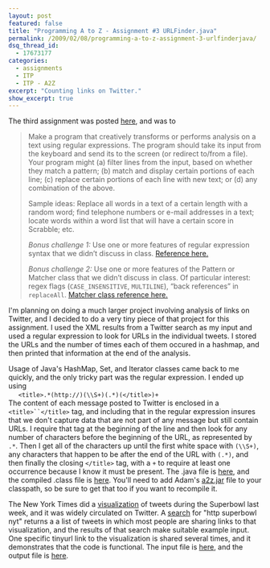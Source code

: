```yaml
---
layout: post
featured: false
title: "Programming A to Z - Assignment #3 URLFinder.java"
permalink: /2009/02/08/programming-a-to-z-assignment-3-urlfinderjava/
dsq_thread_id:
  - 17673177
categories:
  - assignments
  - ITP
  - ITP - A2Z
excerpt: "Counting links on Twitter."
show_excerpt: true
---
```

The third assignment was posted [here][1], and was to

> Make a program that creatively transforms or performs analysis on a text using regular expressions. The program should take its input from the keyboard and send its to the screen (or redirect to/from a file). Your program might (a) filter lines from the input, based on whether they match a pattern; (b) match and display certain portions of each line; (c) replace certain portions of each line with new text; or (d) any combination of the above.
> 
> Sample ideas: Replace all words in a text of a certain length with a random word; find telephone numbers or e-mail addresses in a text; locate words within a word list that will have a certain score in Scrabble; etc.
> 
> *Bonus challenge 1:* Use one or more features of regular expression syntax that we didn’t discuss in class. [Reference here.][2]
> 
> *Bonus challenge 2:* Use one or more features of the Pattern or Matcher class that we didn’t discuss in class. Of particular interest: regex flags (`CASE_INSENSITIVE`, `MULTILINE`), “back references” in `replaceAll`. [Matcher class reference here.][3]

I'm planning on doing a much larger project involving analysis of links on Twitter, and I decided to do a very tiny piece of that project for this assignment. I used the XML results from a Twitter search as my input and used a regular expression to look for URLs in the individual tweets. I stored the URLs and the number of times each of them occured in a hashmap, and then printed that information at the end of the analysis.

Usage of Java's HashMap, Set, and Iterator classes came back to me quickly, and the only tricky part was the regular expression. I ended up using  
&nbsp;&nbsp;&nbsp;&nbsp;&nbsp;`<title>.*(http://)(\\S+)(.*)(</title>)+`  
The content of each message posted to Twitter is enclosed in a `<title>``</title>` tag, and including that in the regular expression insures that we don't capture data that are not part of any message but still contain URLs. I require that tag at the beginning of the line and then look for any number of characters before the beginning of the URL, as represented by `.*`. Then I get all of the characters up until the first white space with `(\\S+)`, any characters that happen to be after the end of the URL with `(.*)`, and then finally the closing `</title>` tag, with a `+` to require at least one occurrence because I know it must be present. The .java file is [here][4], and the compiled .class file is [here][5]. You'll need to add Adam's [a2z.jar][6] file to your classpath, so be sure to get that too if you want to recompile it.

The New York Times did a [visualization][7] of tweets during the Superbowl last week, and it was widely circulated on Twitter. A [search][8] for "http superbowl nyt" returns a a list of tweets in which most people are sharing links to that visualization, and the results of that search make suitable example input. One specific tinyurl link to the visualization is shared several times, and it demonstrates that the code is functional. The input file is [here][9], and the output file is [here][10].

 [1]: http://www.decontextualize.com/teaching/a2z/programming-from-to/
 [2]: http://java.sun.com/j2se/1.5.0/docs/api/java/util/regex/Pattern.html
 [3]: http://java.sun.com/j2se/1.5.0/docs/api/java/util/regex/Matcher.html
 [4]: /projects/spring09/a2z/assignment3/URLFinder.java
 [5]: /projects/spring09/a2z/assignment3/URLFinder.class
 [6]: /projects/spring09/a2z/assignment2/a2z.jar
 [7]: http://www.nytimes.com/interactive/2009/02/02/sports/20090202_superbowl_twitter.html
 [8]: http://search.twitter.com/search?q=http+superbowl+nyt
 [9]: /projects/spring09/a2z/assignment3/superbowl.txt
 [10]: /projects/spring09/a2z/assignment3/output.txt